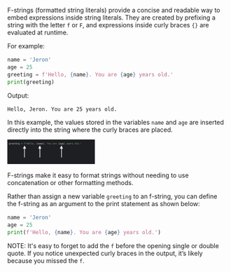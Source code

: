 F-strings (formatted string literals) provide a concise and readable way
to embed expressions inside string literals. They are created by prefixing
a string with the letter `f` or `F`, and expressions inside curly braces 
`{}` are evaluated at runtime.

For example:

```python
name = 'Jeron'
age = 25
greeting = f'Hello, {name}. You are {age} years old.'
print(greeting)
```

Output:
```
Hello, Jeron. You are 25 years old.
```

In this example, the values stored in the variables `name` and `age` are inserted directly into the string where the curly braces are placed. 

<img src="../../resources/f_string.png" alt="f'Hello, {name}. You are {age} years old.'" width="200px">

F-strings make it easy to format strings without needing to use concatenation or other formatting methods.

Rather than assign a new variable `greeting` to an f-string, you can define the f-string
as an argument to the print statement as shown below:

```python
name = 'Jeron'
age = 25
print(f'Hello, {name}. You are {age} years old.')
```

NOTE: It's easy to forget to add the `f` before the opening single or double quote. If you notice unexpected curly braces in the output, it’s likely because you missed the `f`.
